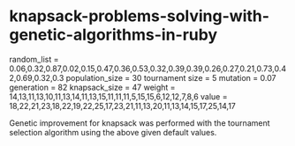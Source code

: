 # knapsack-problems-solving-with-genetic-algorithms-in-ruby

random_list = 0.06,0.32,0.87,0.02,0.15,0.47,0.36,0.53,0.32,0.39,0.39,0.26,0.27,0.21,0.73,0.42,0.69,0.32,0.3
population_size = 30
tournament size = 5
mutation = 0.07
generation = 82
knapsack_size = 47
weight = 14,13,11,13,10,11,13,14,11,13,15,11,11,11,5,15,15,6,12,12,7,8,6
value = 18,22,21,23,18,22,19,22,25,17,23,21,11,13,20,11,13,14,15,17,25,14,17

Genetic improvement for knapsack was performed with the tournament selection algorithm using the above given default values. 
 


